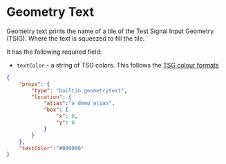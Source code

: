 # Geometry Text

Geometry text prints the name of a tile of the Test Signal Input Geometry (TSIG).
Where the text is squeezed to fill the tile.

It has the following required field:

- `textColor` - a string of TSG colors.
This follows the [TSG colour formats](../utils/parameters/readme.md#colour)

```json
{
    "props": {
        "type": "builtin.geometrytext",
        "location": {
            "alias":"a demo alias",
            "box": {
                "x": 0,
                "y": 0
            }
        }
    },
    "textColor":"#000000"
}
```
